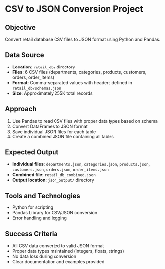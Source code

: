 # CSV to JSON Conversion Project

## Objective
Convert retail database CSV files to JSON format using Python and Pandas.

## Data Source
- **Location**: `retail_db/` directory
- **Files**: 6 CSV files (departments, categories, products, customers, orders, order_items)
- **Format**: Comma-separated values with headers defined in `retail_db/schemas.json`
- **Size**: Approximately 255K total records

## Approach
1. Use Pandas to read CSV files with proper data types based on schema
2. Convert DataFrames to JSON format
3. Save individual JSON files for each table
4. Create a combined JSON file containing all tables

## Expected Output
- **Individual files**: `departments.json`, `categories.json`, `products.json`, `customers.json`, `orders.json`, `order_items.json`
- **Combined file**: `retail_db_combined.json`
- **Output location**: `json_output/` directory

## Tools and Technologies
- Python for scripting
- Pandas Library for CSV/JSON conversion
- Error handling and logging

## Success Criteria
- All CSV data converted to valid JSON format
- Proper data types maintained (integers, floats, strings)
- No data loss during conversion
- Clear documentation and examples provided 